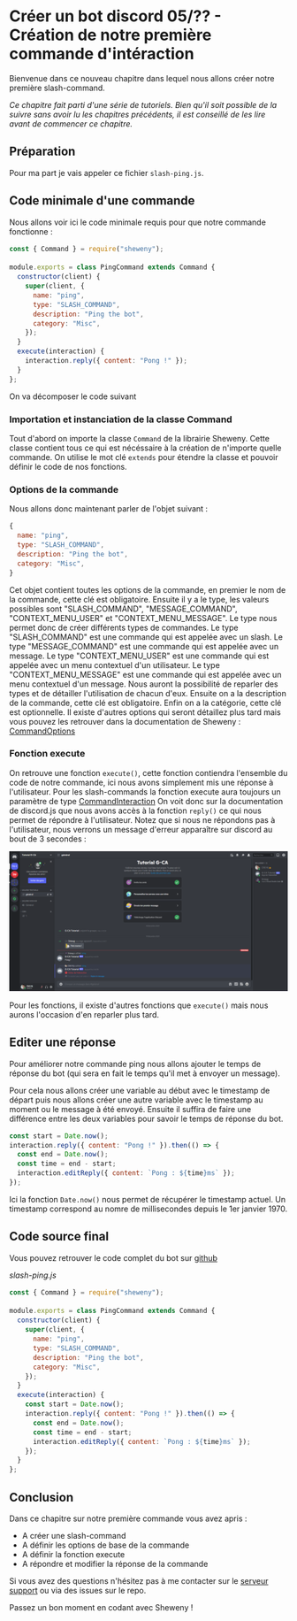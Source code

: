 # Créer un bot discord 05/?? - Création de notre première commande d'intéraction

Bienvenue dans ce nouveau chapitre dans lequel nous allons créer notre première slash-command.

_Ce chapitre fait parti d'une série de tutoriels. Bien qu'il soit possible de la suivre sans avoir lu les chapitres précédents, il est conseillé de les lire avant de commencer ce chapitre._

## Préparation

Pour ma part je vais appeler ce fichier `slash-ping.js`.

## Code minimale d'une commande

Nous allons voir ici le code minimale requis pour que notre commande fonctionne :

```js
const { Command } = require("sheweny");

module.exports = class PingCommand extends Command {
  constructor(client) {
    super(client, {
      name: "ping",
      type: "SLASH_COMMAND",
      description: "Ping the bot",
      category: "Misc",
    });
  }
  execute(interaction) {
    interaction.reply({ content: "Pong !" });
  }
};
```

On va décomposer le code suivant

### Importation et instanciation de la classe Command

Tout d'abord on importe la classe `Command` de la librairie Sheweny. Cette classe contient tous ce qui est nécéssaire à la création de n'importe quelle commande.
On utilise le mot clé `extends` pour étendre la classe et pouvoir définir le code de nos fonctions.

### Options de la commande

Nous allons donc maintenant parler de l'objet suivant :

```js
{
  name: "ping",
  type: "SLASH_COMMAND",
  description: "Ping the bot",
  category: "Misc",
}
```

Cet objet contient toutes les options de la commande, en premier le nom de la commande, cette clé est obligatoire. Ensuite il y a le type, les valeurs possibles sont "SLASH_COMMAND", "MESSAGE_COMMAND", "CONTEXT_MENU_USER" et "CONTEXT_MENU_MESSAGE". Le type nous permet donc de créer différents types de commandes. Le type "SLASH_COMMAND" est une commande qui est appelée avec un slash. Le type "MESSAGE_COMMAND" est une commande qui est appelée avec un message. Le type "CONTEXT_MENU_USER" est une commande qui est appelée avec un menu contextuel d'un utilisateur. Le type "CONTEXT_MENU_MESSAGE" est une commande qui est appelée avec un menu contextuel d'un message. Nous auront la possibilité de reparler des types et de détailler l'utilisation de chacun d'eux.
Ensuite on a la description de la commande, cette clé est obligatoire. Enfin on a la catégorie, cette clé est optionnelle.
Il existe d'autres options qui seront détaillez plus tard mais vous pouvez les retrouver dans la documentation de Sheweny : [CommandOptions](https://sheweny.js.org/doc/typedef/CommandOptions.html)

### Fonction execute

On retrouve une fonction `execute()`, cette fonction contiendra l'ensemble du code de notre commande, ici nous avons simplement mis une réponse à l'utilisateur.
Pour les slash-commands la fonction execute aura toujours un paramètre de type [CommandInteraction](https://discord.js.org/#/docs/main/stable/class/CommandInteraction)
On voit donc sur la documentation de discord.js que nous avons accès à la fonction `reply()` ce qui nous permet de répondre à l'utilisateur.
Notez que si nous ne répondons pas à l'utilisateur, nous verrons un message d'erreur apparaître sur discord au bout de 3 secondes :

![interaction_error](./assets/images/interaction_error.png)

Pour les fonctions, il existe d'autres fonctions que `execute()` mais nous aurons l'occasion d'en reparler plus tard.

## Editer une réponse

Pour améliorer notre commande ping nous allons ajouter le temps de réponse du bot (qui sera en fait le temps qu'il met à envoyer un message).

Pour cela nous allons créer une variable au début avec le timestamp de départ puis nous allons créer une autre variable avec le timestamp au moment ou le message à été envoyé.
Ensuite il suffira de faire une différence entre les deux variables pour savoir le temps de réponse du bot.

```js
const start = Date.now();
interaction.reply({ content: "Pong !" }).then(() => {
  const end = Date.now();
  const time = end - start;
  interaction.editReply({ content: `Pong : ${time}ms` });
});
```

Ici la fonction `Date.now()` nous permet de récupérer le timestamp actuel. Un timestamp correspond au nomre de millisecondes depuis le 1er janvier 1970.

## Code source final

Vous pouvez retrouver le code complet du bot sur [github](https://github.com/Sheweny/Tutorial)

_slash-ping.js_

```js
const { Command } = require("sheweny");

module.exports = class PingCommand extends Command {
  constructor(client) {
    super(client, {
      name: "ping",
      type: "SLASH_COMMAND",
      description: "Ping the bot",
      category: "Misc",
    });
  }
  execute(interaction) {
    const start = Date.now();
    interaction.reply({ content: "Pong !" }).then(() => {
      const end = Date.now();
      const time = end - start;
      interaction.editReply({ content: `Pong : ${time}ms` });
    });
  }
};
```

## Conclusion

Dans ce chapitre sur notre première commande vous avez apris :

- A créer une slash-command
- A définir les options de base de la commande
- A définir la fonction execute
- A répondre et modifier la réponse de la commande

Si vous avez des questions n'hésitez pas à me contacter sur le [serveur support](https://discord.gg/euCF8bp4cN) ou via des issues sur le repo.

Passez un bon moment en codant avec Sheweny !
